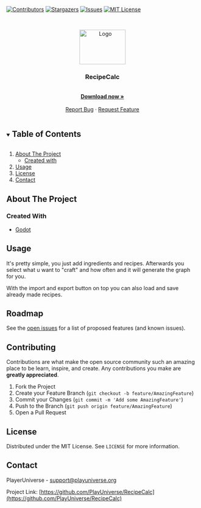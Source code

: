 <!--
*** Thanks for checking out the Best-README-Template. If you have a suggestion
*** that would make this better, please fork the vCompat and create a pull request
*** or simply open an issue with the tag "enhancement".
*** Thanks again! Now go create something AMAZING! :D
***
***
***
*** To avoid retyping too much info. Do a search and replace for the following:
*** SourceWriters, vCompat, twitter_handle, email, vCompat, project_description
-->



<!-- PROJECT SHIELDS -->
<!--
*** I'm using markdown "reference style" links for readability.
*** Reference links are enclosed in brackets [ ] instead of parentheses ( ).
*** See the bottom of this document for the declaration of the reference variables
*** for contributors-url, forks-url, etc. This is an optional, concise syntax you may use.
*** https://www.markdownguide.org/basic-syntax/#reference-style-links
-->
[![Contributors][contributors-shield]][contributors-url]
[![Stargazers][stars-shield]][stars-url]
[![Issues][issues-shield]][issues-url]
[![MIT License][license-shield]][license-url]



<!-- PROJECT LOGO -->
<br />
<p align="center">
  <a href="https://github.com/SourceWriters/vCompat">
    <img src="images/logo.png" alt="Logo" width="121" height="91">
  </a>

  <h3 align="center">RecipeCalc</h3>

  <p align="center">
    <br />
    <a href="https://github.com/PlayUniverse/RecipeCalc/releases"><strong>Download now »</strong></a>
    <br />
    <br />
    <a href="https://github.com/PlayUniverse/RecipeCalc/issues">Report Bug</a>
    ·
    <a href="https://github.com/PlayUniverse/RecipeCalc/issues">Request Feature</a>
  </p>
</p>



<!-- TABLE OF CONTENTS -->
<details open="open">
  <summary><h2 style="display: inline-block">Table of Contents</h2></summary>
  <ol>
    <li>
      <a href="#about-the-project">About The Project</a>
      <ul>
        <li><a href="#created-with">Created with</a></li>
      </ul>
    </li>
    <li><a href="#usage">Usage</a></li>
    <li><a href="#license">License</a></li>
    <li><a href="#contact">Contact</a></li>
  </ol>
</details>



<!-- ABOUT THE PROJECT -->
## About The Project

<!-- [![Product Name Screen Shot][product-screenshot]](https://example.com) -->


### Created With

* [Godot](https://godotengine.org/)

<!-- USAGE EXAMPLES -->
## Usage

It's pretty simple, you just add ingredients and recipes.
Afterwards you select what u want to "craft" and how often and it will generate the graph for you.

With the import and export button on top you can also load and save already made recipes.



<!-- ROADMAP -->
## Roadmap

See the [open issues](https://github.com/SourceWriters/vCompat/issues) for a list of proposed features (and known issues).



<!-- CONTRIBUTING -->
## Contributing

Contributions are what make the open source community such an amazing place to be learn, inspire, and create. Any contributions you make are **greatly appreciated**.

1. Fork the Project
2. Create your Feature Branch (`git checkout -b feature/AmazingFeature`)
3. Commit your Changes (`git commit -m 'Add some AmazingFeature'`)
4. Push to the Branch (`git push origin feature/AmazingFeature`)
5. Open a Pull Request



<!-- LICENSE -->
## License

Distributed under the MIT License. See `LICENSE` for more information.



<!-- CONTACT -->
## Contact

PlayerUniverse - support@playuniverse.org

Project Link: [https://github.com/PlayUniverse/RecipeCalc](https://github.com/PlayUniverse/RecipeCalc)





<!-- MARKDOWN LINKS & IMAGES -->
<!-- https://www.markdownguide.org/basic-syntax/#reference-style-links -->
[contributors-shield]: https://img.shields.io/github/contributors/PlayUniverse/RecipeCalc.svg?style=flat-square
[contributors-url]: https://github.com/PlayUniverse/RecipeCalc/graphs/contributors
[stars-shield]: https://img.shields.io/github/stars/PlayUniverse/RecipeCalc.svg?style=flat-square
[stars-url]: https://github.com/PlayUniverse/RecipeCalc/stargazers
[issues-shield]: https://img.shields.io/github/issues/PlayUniverse/RecipeCalc.svg?style=flat-square
[issues-url]: https://github.com/PlayUniverse/RecipeCalc/issues
[license-shield]: https://img.shields.io/github/license/PlayUniverse/RecipeCalc.svg?style=flat-square
[license-url]: https://github.com/PlayUniverse/RecipeCalc/blob/master/LICENSE
